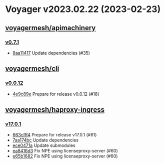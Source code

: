 # Voyager v2023.02.22 (2023-02-23)


## [voyagermesh/apimachinery](https://github.com/voyagermesh/apimachinery)

### [v0.7.1](https://github.com/voyagermesh/apimachinery/releases/tag/v0.7.1)

- [8aa11417](https://github.com/voyagermesh/apimachinery/commit/8aa11417) Update dependencies (#35)



## [voyagermesh/cli](https://github.com/voyagermesh/cli)

### [v0.0.12](https://github.com/voyagermesh/cli/releases/tag/v0.0.12)

- [4e9c89e](https://github.com/voyagermesh/cli/commit/4e9c89e) Prepare for release v0.0.12 (#18)



## [voyagermesh/haproxy-ingress](https://github.com/voyagermesh/haproxy-ingress)

### [v17.0.1](https://github.com/voyagermesh/haproxy-ingress/releases/tag/v17.0.1)

- [663cfff4](https://github.com/voyagermesh/haproxy-ingress/commit/663cfff4b) Prepare for release v17.0.1 (#61)
- [7aa174bc](https://github.com/voyagermesh/haproxy-ingress/commit/7aa174bc7) Update dependencies
- [ece0471a](https://github.com/voyagermesh/haproxy-ingress/commit/ece0471ae) Update submodules
- [ea8416d3](https://github.com/voyagermesh/haproxy-ingress/commit/ea8416d32) Fix NPE using licenseproxy-server (#60)
- [e65b1682](https://github.com/voyagermesh/haproxy-ingress/commit/e65b16829) Fix NPE using licenseproxy-server (#60)



